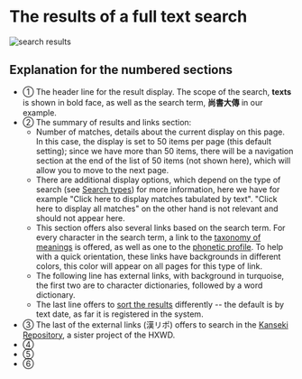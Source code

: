 # The results of a full text search

![search results](search-results.png)
## Explanation for the numbered sections
- ① The header line for the result display. The scope of the search, **texts** is shown in bold face, as well as the search term, **尚書大傳** in our example.
- ② The summary of results and links section:
	- Number of matches, details about the current display on this page. In this case, the display is set to 50 items per page (this default setting); since we have more than 50 items, there will be a navigation section at the end of the list of 50 items (not shown here), which will allow you to move to the next page.
	- There are additional display options, which depend on the type of search (see [Search types](search-types)) for more information, here we have for example "Click here to display matches tabulated by text".  "Click here to display all matches" on the other hand is not relevant and should not appear here.
	- This section offers also several links based on the search term.  For every character in the search term, a link to the [taxonomy of meanings](taxonomy-meanings) is offered, as well as one to the [phonetic profile](phonetic-profile). To help with a quick orientation, these links have backgrounds in different colors, this color will appear on all pages for this type of link. 
	- The following line has external links, with background in turquoise, the first two are to character dictionaries, followed by a word dictionary.
	- The last line offers to [sort the results](sort-results) differently -- the default is by text date, as far it is registered in the system.
- ③ The last of the external links (漢リポ) offers to search in the [Kanseki Repository](kanseki-repository), a sister project of the HXWD.
- ④
- ⑤
- ⑥
